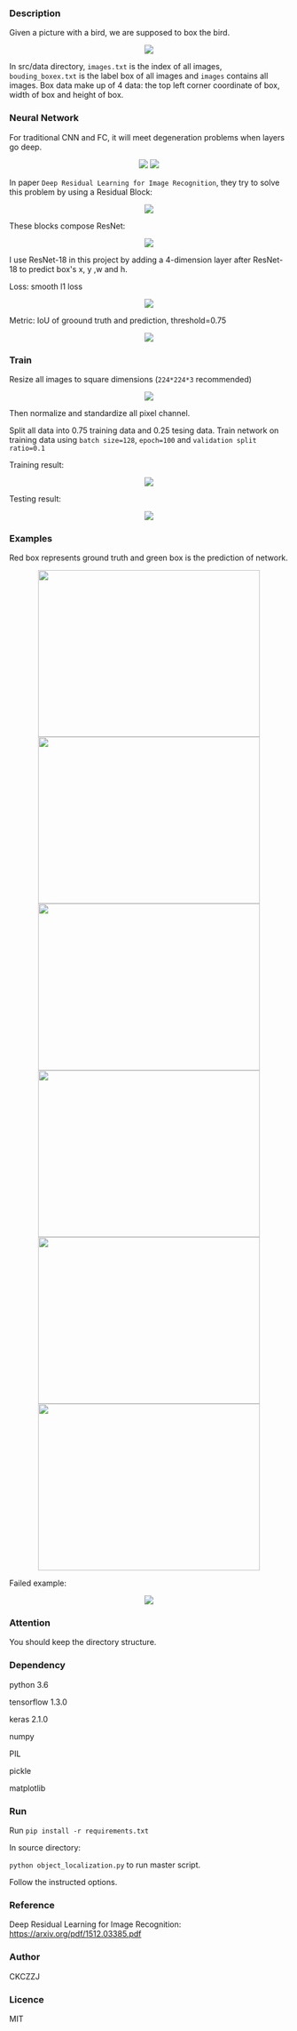 ### Description

Given a picture with a bird, we are supposed to box the bird.

<div align=center><img  src="https://github.com/CKCZZJ/Image-Object-Localization/blob/master/img/before.png"/></div>

In src/data directory, ```images.txt``` is the index of all images, ```bouding_boxex.txt``` is the label box of all images and  ```images``` contains all images. Box data make up of 4 data: the top left corner coordinate of box, width of box and height of box. 



### Neural Network

For traditional CNN and FC, it will meet degeneration problems when layers go deep.

<div align="center">
<img  src="https://github.com/CKCZZJ/Image-Object-Localization/blob/master/img/degeneration1.png"/>

<img  src="https://github.com/CKCZZJ/Image-Object-Localization/blob/master/img/degeneration2.png"/>
</div>

In paper ```Deep Residual Learning for Image Recognition```, they try to solve this problem by using a Residual Block:

<div align=center><img  src="https://github.com/CKCZZJ/Image-Object-Localization/blob/master/img/ResidualBlock.png"/></div>

These blocks compose ResNet:

<div align=center><img  src="https://github.com/CKCZZJ/Image-Object-Localization/blob/master/img/ResNet.png"/></div>

I use ResNet-18 in this project by adding a 4-dimension layer after ResNet-18 to predict box's x, y ,w and h.

Loss: smooth l1 loss

<div align=center><img  src="https://github.com/CKCZZJ/Image-Object-Localization/blob/master/img/loss.png"/></div>

Metric: IoU of groound truth and prediction, threshold=0.75

<div align=center><img  src="https://github.com/CKCZZJ/Image-Object-Localization/blob/master/img/IoU.png"/></div>



### Train

Resize all images to square dimensions (```224*224*3``` recommended)

<div align=center><img  src="https://github.com/CKCZZJ/Image-Object-Localization/blob/master/img/after.png"/></div>

Then normalize and standardize all pixel channel.

Split all data into 0.75 training data and 0.25 tesing data. Train network on training data using ```batch size=128```, ```epoch=100``` and ```validation split ratio=0.1```

Training result:

<div align=center><img  src="https://github.com/CKCZZJ/Image-Object-Localization/blob/master/img/model.png"/></div>

Testing result:

<div align=center><img  src="https://github.com/CKCZZJ/Image-Object-Localization/blob/master/img/test.png"/></div>



### Examples

Red box represents ground truth and green box is the prediction of network.

<div align=center>
<img  height="300px" width="400px" src="https://github.com/CKCZZJ/Image-Object-Localization/blob/master/img/result1.png"/>
<img  height="300px" width="400px" src="https://github.com/CKCZZJ/Image-Object-Localization/blob/master/img/result2.png"/>
</div>
<div align=center>
<img   height="300px" width="400px" src="https://github.com/CKCZZJ/Image-Object-Localization/blob/master/img/result3.png"/>
<img   height="300px" width="400px" src="https://github.com/CKCZZJ/Image-Object-Localization/blob/master/img/result4.png"/>
</div>
<div align=center>
<img  height="300px" width="400px"  src="https://github.com/CKCZZJ/Image-Object-Localization/blob/master/img/result5.png"/>
<img   height="300px" width="400px" src="https://github.com/CKCZZJ/Image-Object-Localization/blob/master/img/result6.png"/>
</div>

Failed example:

<div align=center><img  src="https://github.com/CKCZZJ/Image-Object-Localization/blob/master/img/fail.png"/></div>



### Attention

You should keep the directory structure.



### Dependency

python 3.6

tensorflow 1.3.0

keras 2.1.0

numpy

PIL

pickle

matplotlib



### Run

Run ```pip install -r requirements.txt```

In source directory:

```python object_localization.py``` to run master script.

Follow the instructed options.


### Reference

Deep Residual Learning for Image Recognition: https://arxiv.org/pdf/1512.03385.pdf



### Author

CKCZZJ



### Licence 

MIT
